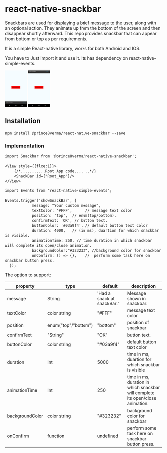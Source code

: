 # react-native-snackbar

Snackbars are used for displaying a brief message to the user, along with an optional action. 
They animate up from the bottom of the screen and then disappear shortly afterward.
This repo provides snackbar that can appear from bottom or top as per requirements.

It is a simple React-native library, works for both Android and IOS.

You have to Just import it and use it.
Its has dependency on react-native-simple-events.

![Alt text](./images/bottom.png?raw=true "Optional Title")
![Alt text](./images/top.png?raw=true "Optional Title")

## Installation

```
npm install @prince8verma/react-native-snackbar --save
```

### Implementation
```
import Snackbar from '@prince8verma/react-native-snackbar';

<View style={{flxe:1}}>
    {/*...........Root App code.......*/}
    <SnackBar id={"Root_App"}/>
</View>
```

```
import Events from "react-native-simple-events";

Events.trigger('showSnackBar', {
            message: "Your custom message",
            textColor: '#FFF',      // message text color
            position: 'top',  // enum(top/bottom).
            confirmText: 'OK', // button text.
            buttonColor: '#03a9f4', // default button text color
            duration: 4000,   // (in ms), duartion for which snackbar is visible.
            animationTime: 250, // time duration in which snackbar will complete its open/close animation.
            backgroundColor:"#323232", //background color for snackbar
            onConfirm: () => {},    //  perform some task here on snackbar button press.
  });
```



The option to support:

|property|type|default|description|
|--------|----|-------|-----------|
|message|String|'Had a snack at snackBar.'|Message shown in snackbar.|
|textColor|color string|"#FFF"|message text color|
|position|enum("top"/"bottom")|"bottom"|position of snackbar|
|confirmText| "String"| "OK" | button text.|
|buttonColor| color string| "#03a9f4" |default button text color|
|duration|Int| 5000 | time in ms, duartion for which snackbar is visible|
|animationTime|Int| 250 | time in ms, duration in which snackbar will complete its open/close animation.|
|backgroundColor| color string| "#323232" |background color for snackbar|
|onConfirm| function |undefined |perform some task here on snackbar button press.|


